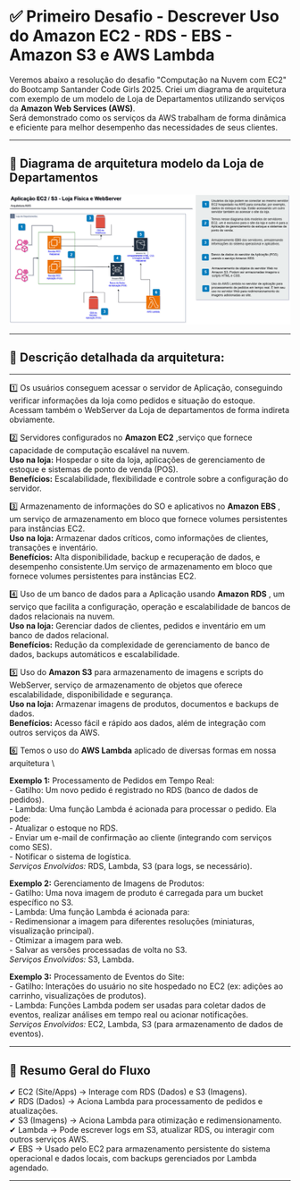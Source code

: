# ✅ Primeiro Desafio - Descrever Uso do Amazon EC2 - RDS - EBS - Amazon S3 e AWS Lambda

Veremos abaixo a resolução do desafio "Computação na Nuvem com EC2" do Bootcamp Santander Code Girls 2025. Criei um diagrama de arquitetura com exemplo de um modelo de Loja de Departamentos utilizando serviços da **Amazon Web Services (AWS)**.  
Será demonstrado como os serviços da AWS trabalham de forma dinâmica e eficiente para melhor desempenho das necessidades de seus clientes.

---

## 🎯 Diagrama de arquitetura modelo da Loja de Departamentos


![Text](https://github.com/vanspirineti/DIO_Desafios_Code_Girls/blob/3e89dec79a69de6128428a0c6bdb3d91dabe7095/1_Desafio_EC2_RDS_S3/images/AWS_Diagrama_Loja_Dept.png)

---

## 🎲 Descrição detalhada da arquitetura: 

---

1️⃣ Os usuários conseguem acessar o servidor de Aplicação, conseguindo verificar informações da loja como pedidos e situação do estoque. Acessam também o WebServer da Loja de departamentos de forma indireta obviamente.

2️⃣ Servidores configurados no **Amazon EC2** ,serviço que fornece capacidade de computação escalável na nuvem.\
**Uso na loja:** Hospedar o site da loja, aplicações de gerenciamento de estoque e sistemas de ponto de venda (POS).\
**Benefícios:** Escalabilidade, flexibilidade e controle sobre a configuração do servidor.

3️⃣ Armazenamento de informações do SO e aplicativos no **Amazon EBS** , um serviço de armazenamento em bloco que fornece volumes persistentes para instâncias EC2.\
**Uso na loja:** Armazenar dados críticos, como informações de clientes, transações e inventário.\
**Benefícios:** Alta disponibilidade, backup e recuperação de dados, e desempenho consistente.Um serviço de armazenamento em bloco que fornece volumes persistentes para instâncias EC2.

4️⃣ Uso de um banco de dados para a Aplicação usando **Amazon RDS** , um serviço que facilita a configuração, operação e escalabilidade de bancos de dados relacionais na nuvem.\
**Uso na loja:** Gerenciar dados de clientes, pedidos e inventário em um banco de dados relacional.\
**Benefícios:** Redução da complexidade de gerenciamento de banco de dados, backups automáticos e escalabilidade.

5️⃣ Uso do **Amazon S3** para armazenamento de imagens e scripts do WebServer, serviço de armazenamento de objetos que oferece escalabilidade, disponibilidade e segurança.\
**Uso na loja:** Armazenar imagens de produtos, documentos e backups de dados.\
**Benefícios:** Acesso fácil e rápido aos dados, além de integração com outros serviços da AWS.

6️⃣ Temos o uso do **AWS Lambda** aplicado de diversas formas em nossa arquitetura \
 
 
 **Exemplo 1:** Processamento de Pedidos em Tempo Real: \
        - Gatilho: Um novo pedido é registrado no RDS (banco de dados de pedidos).\
        - Lambda: Uma função Lambda é acionada para processar o pedido. Ela pode:\
        - Atualizar o estoque no RDS.\
        - Enviar um e-mail de confirmação ao cliente (integrando com serviços como SES).\
        - Notificar o sistema de logística.\
       *Serviços Envolvidos:* RDS, Lambda, S3 (para logs, se necessário).
       
 **Exemplo 2:** Gerenciamento de Imagens de Produtos:\
        - Gatilho: Uma nova imagem de produto é carregada para um bucket específico no S3.\
        - Lambda: Uma função Lambda é acionada para:\
        - Redimensionar a imagem para diferentes resoluções (miniaturas, visualização principal).\
        - Otimizar a imagem para web.\
        - Salvar as versões processadas de volta no S3.\
       *Serviços Envolvidos:* S3, Lambda.
    
 **Exemplo 3:** Processamento de Eventos do Site:\
        - Gatilho: Interações do usuário no site hospedado no EC2 (ex: adições ao carrinho, visualizações de produtos).\
        - Lambda: Funções Lambda podem ser usadas para coletar dados de eventos, realizar análises em tempo real ou acionar                      notificações. \
        *Serviços Envolvidos:* EC2, Lambda, S3 (para armazenamento de dados de eventos).

---


## 💭 Resumo Geral do Fluxo

✔ EC2 (Site/Apps) -> Interage com RDS (Dados) e S3 (Imagens).\
✔ RDS (Dados) -> Aciona Lambda para processamento de pedidos e atualizações.\
✔ S3 (Imagens) -> Aciona Lambda para otimização e redimensionamento.\
✔ Lambda -> Pode escrever logs em S3, atualizar RDS, ou interagir com outros serviços AWS.\
✔ EBS -> Usado pelo EC2 para armazenamento persistente do sistema operacional e dados locais, com backups gerenciados por Lambda agendado.

---
